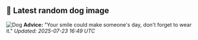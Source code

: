 ## 🐶 Latest random dog image
![Dog](https://images.dog.ceo/breeds/terrier-silky/n02097658_237.jpg)
**Advice:** "Your smile could make someone's day, don't forget to wear it."
*Updated: 2025-07-23 16:49 UTC*

